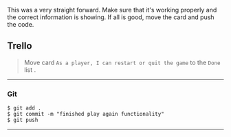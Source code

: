 ﻿
This was a very straight forward. Make sure that it's working properly and the correct information is showing. If all is good, move the card and push the code.

## Trello

> Move card  `As a player, I can restart or quit the game`   to the `Done`  list .
> 
----------

### Git


```
$ git add .
$ git commit -m "finished play again functionality"
$ git push
```

----------
